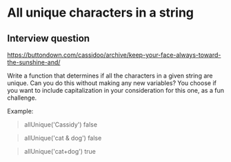 # All unique characters in a string

## Interview question

https://buttondown.com/cassidoo/archive/keep-your-face-always-toward-the-sunshine-and/

Write a function that determines if all the characters in a given string are unique. Can you do this without making any new variables? You choose if you want to include capitalization in your consideration for this one, as a fun challenge.

Example:

> allUnique('Cassidy')
> false

> allUnique('cat & dog')
> false

> allUnique('cat+dog')
> true
